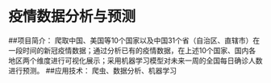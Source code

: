 # 疫情数据分析与预测
##项目简介：
爬取中国、美国等10个国家以及中国31个省（自治区、直辖市）在一段时间的新冠疫情数据；通过分析已有的疫情数据，在上述10个国家、国内各地区两个维度进行可视化展示；采用机器学习模型对未来一周的全国每日确诊人数进行预测。
##应用技术：
爬虫、数据分析、机器学习
